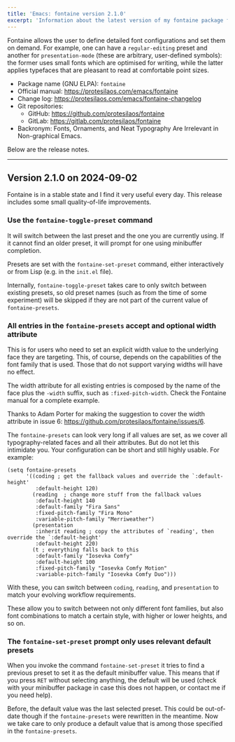 ```yaml
---
title: 'Emacs: fontaine version 2.1.0'
excerpt: 'Information about the latest version of my fontaine package for GNU Emacs.'
---
```


Fontaine allows the user to define detailed font configurations and set
them on demand.  For example, one can have a `regular-editing` preset
and another for `presentation-mode` (these are arbitrary, user-defined
symbols): the former uses small fonts which are optimised for writing,
while the latter applies typefaces that are pleasant to read at
comfortable point sizes.

+ Package name (GNU ELPA): `fontaine`
+ Official manual: <https://protesilaos.com/emacs/fontaine>
+ Change log: <https://protesilaos.com/emacs/fontaine-changelog>
+ Git repositories:
  + GitHub: <https://github.com/protesilaos/fontaine>
  + GitLab: <https://gitlab.com/protesilaos/fontaine>
+ Backronym: Fonts, Ornaments, and Neat Typography Are Irrelevant in Non-graphical Emacs.

Below are the release notes.

* * *

## Version 2.1.0 on 2024-09-02

Fontaine is in a stable state and I find it very useful every day.
This release includes some small quality-of-life improvements.


### Use the `fontaine-toggle-preset` command

It will switch between the last preset and the one you are currently
using. If it cannot find an older preset, it will prompt for one using
minibuffer completion.

Presets are set with the `fontaine-set-preset` command, either
interactively or from Lisp (e.g. in the `init.el` file).

Internally, `fontaine-toggle-preset` takes care to only switch between
existing presets, so old preset names (such as from the time of some
experiment) will be skipped if they are not part of the current value
of `fontaine-presets`.


### All entries in the `fontaine-presets` accept and optional width attribute

This is for users who need to set an explicit width value to the
underlying face they are targeting. This, of course, depends on the
capabilities of the font family that is used. Those that do not
support varying widths will have no effect.

The width attribute for all existing entries is composed by the name
of the face plus the `-width` suffix, such as `:fixed-pitch-width`.
Check the Fontaine manual for a complete example.

Thanks to Adam Porter for making the suggestion to cover the width
attribute in issue 6: <https://github.com/protesilaos/fontaine/issues/6>.

The `fontaine-presets` can look very long if all values are set, as we
cover all typography-related faces and all their attributes. But do
not let this intimidate you. Your configuration can be short and still
highly usable. For example:

    (setq fontaine-presets
          '((coding ; get the fallback values and override the `:default-height'
             :default-height 120)
            (reading  ; change more stuff from the fallback values
             :default-height 140
             :default-family "Fira Sans"
             :fixed-pitch-family "Fira Mono"
             :variable-pitch-family "Merriweather")
            (presentation
             :inherit reading ; copy the attributes of `reading', then override the `:default-height'
             :default-height 220)
            (t ; everything falls back to this
             :default-family "Iosevka Comfy"
             :default-height 100
             :fixed-pitch-family "Iosevka Comfy Motion"
             :variable-pitch-family "Iosevka Comfy Duo")))

With these, you can switch between `coding`, `reading`, and
`presentation` to match your evolving workflow requirements.

These allow you to switch between not only different font families,
but also font combinations to match a certain style, with higher or
lower heights, and so on.


### The `fontaine-set-preset` prompt only uses relevant default presets

When you invoke the command `fontaine-set-preset` it tries to find a
previous preset to set it as the default minibuffer value. This means
that if you press `RET` without selecting anything, the default will
be used (check with your minibuffer package in case this does not
happen, or contact me if you need help).

Before, the default value was the last selected preset. This could be
out-of-date though if the `fontaine-presets` were rewritten in the
meantime. Now we take care to only produce a default value that is
among those specified in the `fontaine-presets`.
